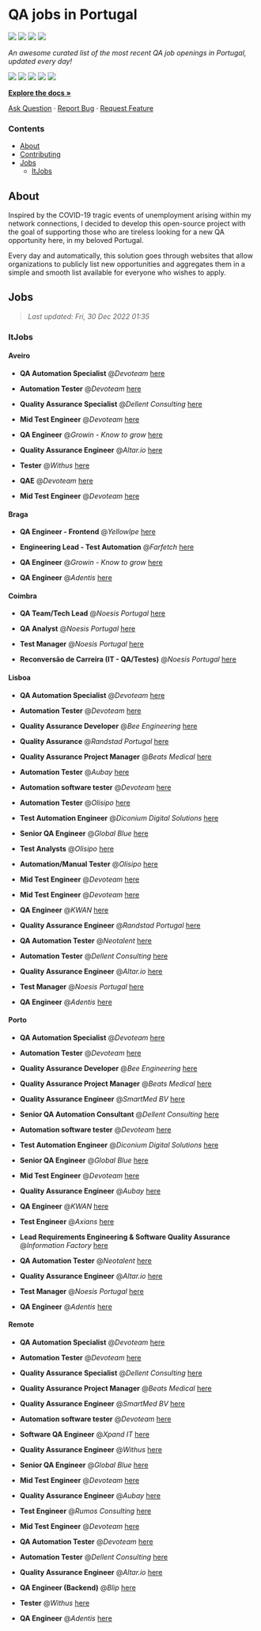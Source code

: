 QA jobs in Portugal
========================

![](https://img.shields.io/static/v1?label=%F0%9F%8C%9F&message=If%20Useful&color=BC4E99)
[![](https://img.shields.io/github/stars/sergiomartins8/qa-jobs-in-portugal)](https://github.com/sergiomartins8/qa-jobs-in-portugal/stargazers)
[![](https://img.shields.io/github/forks/sergiomartins8/qa-jobs-in-portugal)](https://github.com/sergiomartins8/qa-jobs-in-portugal/network/members)
[![](https://img.shields.io/badge/-sergiomartins8-blue?logo=Linkedin&logoColor=white)](https://www.linkedin.com/in/sergiomartins8/)

_An awesome curated list of the most recent QA job openings in Portugal, updated every day!_

[![](https://img.shields.io/github/v/release/sergiomartins8/qa-jobs-in-portugal)](https://github.com/sergiomartins8/qa-jobs-in-portugal/releases)
[![](https://github.com/sergiomartins8/qa-jobs-in-portugal/workflows/release/badge.svg)](https://github.com/sergiomartins8/qa-jobs-in-portugal/actions?query=workflow%3Arelease)
[![](https://img.shields.io/github/issues/sergiomartins8/qa-jobs-in-portugal)](https://github.com/sergiomartins8/qa-jobs-in-portugal/issues)
[![](https://img.shields.io/github/contributors/sergiomartins8/qa-jobs-in-portugal)](https://github.com/sergiomartins8/qa-jobs-in-portugal/graphs/contributors)
[![](https://img.shields.io/github/license/sergiomartins8/qa-jobs-in-portugal)](https://github.com/sergiomartins8/qa-jobs-in-portugal/blob/master/LICENSE)

**[Explore the docs »](https://github.com/sergiomartins8/qa-jobs-in-portugal/blob/master/docs/DOCUMENTATION.md)**

[Ask Question](https://github.com/sergiomartins8/qa-jobs-in-portugal/issues) 
·
[Report Bug](https://github.com/sergiomartins8/qa-jobs-in-portugal/issues)
·
[Request Feature](https://github.com/sergiomartins8/qa-jobs-in-portugal/issues)

### Contents
* [About](#about)
* [Contributing](https://github.com/sergiomartins8/qa-jobs-in-portugal/blob/master/docs/CONTRIBUTING.md)
* [Jobs](#jobs)
  * [ItJobs](#itjobs)

## About
Inspired by the COVID-19 tragic events of unemployment arising within my network connections, I decided to develop this open-source project with the goal of supporting those who are tireless looking for a new QA opportunity here, in my beloved Portugal.

Every day and automatically, this solution goes through websites that allow organizations to publicly list new opportunities and aggregates them in a simple and smooth list available for everyone who wishes to apply.

Jobs
---------

> _Last updated: Fri, 30 Dec 2022 01:35_

### ItJobs

#### Aveiro

- **QA Automation Specialist** @_Devoteam_ [here](https://www.itjobs.pt/oferta/450351/qa-automation-specialist)


- **Automation Tester** @_Devoteam_ [here](https://www.itjobs.pt/oferta/449857/automation-tester)


- **Quality Assurance Specialist** @_Dellent Consulting_ [here](https://www.itjobs.pt/oferta/450657/quality-assurance-specialist)


- **Mid Test Engineer** @_Devoteam_ [here](https://www.itjobs.pt/oferta/448956/mid-test-engineer)


- **QA Engineer** @_Growin - Know to grow_ [here](https://www.itjobs.pt/oferta/449140/qa-engineer)


- **Quality Assurance Engineer** @_Altar.io_ [here](https://www.itjobs.pt/oferta/450852/quality-assurance-engineer)


- **Tester** @_Withus_ [here](https://www.itjobs.pt/oferta/450369/tester)


- **QAE** @_Devoteam_ [here](https://www.itjobs.pt/oferta/449479/qae)


- **Mid Test Engineer** @_Devoteam_ [here](https://www.itjobs.pt/oferta/448635/mid-test-engineer)

#### Braga

- **QA Engineer - Frontend** @_YellowIpe_ [here](https://www.itjobs.pt/oferta/449994/qa-engineer-frontend)


- **Engineering Lead - Test Automation** @_Farfetch_ [here](https://www.itjobs.pt/oferta/449954/engineering-lead-test-automation)


- **QA Engineer** @_Growin - Know to grow_ [here](https://www.itjobs.pt/oferta/449140/qa-engineer)


- **QA Engineer** @_Adentis_ [here](https://www.itjobs.pt/oferta/450323/qa-engineer)

#### Coimbra

- **QA Team/Tech Lead** @_Noesis Portugal_ [here](https://www.itjobs.pt/oferta/449887/qa-team-tech-lead)


- **QA Analyst** @_Noesis Portugal_ [here](https://www.itjobs.pt/oferta/450398/qa-analyst)


- **Test Manager** @_Noesis Portugal_ [here](https://www.itjobs.pt/oferta/450397/test-manager)


- **Reconversão de Carreira (IT - QA/Testes)** @_Noesis Portugal_ [here](https://www.itjobs.pt/oferta/449888/reconversao-de-carreira-it-qa-testes)

#### Lisboa

- **QA Automation Specialist** @_Devoteam_ [here](https://www.itjobs.pt/oferta/450351/qa-automation-specialist)


- **Automation Tester** @_Devoteam_ [here](https://www.itjobs.pt/oferta/449857/automation-tester)


- **Quality Assurance Developer** @_Bee Engineering_ [here](https://www.itjobs.pt/oferta/449795/quality-assurance-developer)


- **Quality Assurance** @_Randstad Portugal_ [here](https://www.itjobs.pt/oferta/449394/quality-assurance)


- **Quality Assurance Project Manager** @_Beats Medical_ [here](https://www.itjobs.pt/oferta/449736/quality-assurance-project-manager)


- **Automation Tester** @_Aubay_ [here](https://www.itjobs.pt/oferta/449383/automation-tester)


- **Automation software tester** @_Devoteam_ [here](https://www.itjobs.pt/oferta/449637/automation-software-tester)


- **Automation Tester** @_Olisipo_ [here](https://www.itjobs.pt/oferta/450631/automation-tester)


- **Test Automation Engineer** @_Diconium Digital Solutions_ [here](https://www.itjobs.pt/oferta/450151/test-automation-engineer)


- **Senior QA Engineer** @_Global Blue_ [here](https://www.itjobs.pt/oferta/451203/senior-qa-engineer)


- **Test Analysts** @_Olisipo_ [here](https://www.itjobs.pt/oferta/450629/test-analysts)


- **Automation/Manual Tester** @_Olisipo_ [here](https://www.itjobs.pt/oferta/450630/automation-manual-tester)


- **Mid Test Engineer** @_Devoteam_ [here](https://www.itjobs.pt/oferta/448635/mid-test-engineer)


- **Mid Test Engineer** @_Devoteam_ [here](https://www.itjobs.pt/oferta/448956/mid-test-engineer)


- **QA Engineer** @_KWAN_ [here](https://www.itjobs.pt/oferta/450539/qa-engineer)


- **Quality Assurance Engineer** @_Randstad Portugal_ [here](https://www.itjobs.pt/oferta/451209/quality-assurance-engineer)


- **QA Automation Tester** @_Neotalent_ [here](https://www.itjobs.pt/oferta/450385/qa-automation-tester)


- **Automation Tester** @_Dellent Consulting_ [here](https://www.itjobs.pt/oferta/450660/automation-tester)


- **Quality Assurance Engineer** @_Altar.io_ [here](https://www.itjobs.pt/oferta/450852/quality-assurance-engineer)


- **Test Manager** @_Noesis Portugal_ [here](https://www.itjobs.pt/oferta/450397/test-manager)


- **QA Engineer** @_Adentis_ [here](https://www.itjobs.pt/oferta/450323/qa-engineer)

#### Porto

- **QA Automation Specialist** @_Devoteam_ [here](https://www.itjobs.pt/oferta/450351/qa-automation-specialist)


- **Automation Tester** @_Devoteam_ [here](https://www.itjobs.pt/oferta/449857/automation-tester)


- **Quality Assurance Developer** @_Bee Engineering_ [here](https://www.itjobs.pt/oferta/449795/quality-assurance-developer)


- **Quality Assurance Project Manager** @_Beats Medical_ [here](https://www.itjobs.pt/oferta/449736/quality-assurance-project-manager)


- **Quality Assurance Engineer** @_SmartMed BV_ [here](https://www.itjobs.pt/oferta/449343/quality-assurance-engineer)


- **Senior QA Automation Consultant** @_Dellent Consulting_ [here](https://www.itjobs.pt/oferta/451128/senior-qa-automation-consultant)


- **Automation software tester** @_Devoteam_ [here](https://www.itjobs.pt/oferta/449637/automation-software-tester)


- **Test Automation Engineer** @_Diconium Digital Solutions_ [here](https://www.itjobs.pt/oferta/450151/test-automation-engineer)


- **Senior QA Engineer** @_Global Blue_ [here](https://www.itjobs.pt/oferta/451203/senior-qa-engineer)


- **Mid Test Engineer** @_Devoteam_ [here](https://www.itjobs.pt/oferta/448635/mid-test-engineer)


- **Quality Assurance Engineer** @_Aubay_ [here](https://www.itjobs.pt/oferta/449696/quality-assurance-engineer)


- **QA Engineer** @_KWAN_ [here](https://www.itjobs.pt/oferta/450539/qa-engineer)


- **Test Engineer** @_Axians_ [here](https://www.itjobs.pt/oferta/449331/test-engineer)


- **Lead Requirements Engineering & Software Quality Assurance** @_Information Factory_ [here](https://www.itjobs.pt/oferta/449389/lead-requirements-engineering-software-quality-assurance)


- **QA Automation Tester** @_Neotalent_ [here](https://www.itjobs.pt/oferta/450385/qa-automation-tester)


- **Quality Assurance Engineer** @_Altar.io_ [here](https://www.itjobs.pt/oferta/450852/quality-assurance-engineer)


- **Test Manager** @_Noesis Portugal_ [here](https://www.itjobs.pt/oferta/450397/test-manager)


- **QA Engineer** @_Adentis_ [here](https://www.itjobs.pt/oferta/450323/qa-engineer)

#### Remote

- **QA Automation Specialist** @_Devoteam_ [here](https://www.itjobs.pt/oferta/450351/qa-automation-specialist)


- **Automation Tester** @_Devoteam_ [here](https://www.itjobs.pt/oferta/449857/automation-tester)


- **Quality Assurance Specialist** @_Dellent Consulting_ [here](https://www.itjobs.pt/oferta/450657/quality-assurance-specialist)


- **Quality Assurance Project Manager** @_Beats Medical_ [here](https://www.itjobs.pt/oferta/449736/quality-assurance-project-manager)


- **Quality Assurance Engineer** @_SmartMed BV_ [here](https://www.itjobs.pt/oferta/449343/quality-assurance-engineer)


- **Automation software tester** @_Devoteam_ [here](https://www.itjobs.pt/oferta/449637/automation-software-tester)


- **Software QA Engineer** @_Xpand IT_ [here](https://www.itjobs.pt/oferta/450518/software-qa-engineer)


- **Quality Assurance Engineer** @_Withus_ [here](https://www.itjobs.pt/oferta/450363/quality-assurance-engineer)


- **Senior QA Engineer** @_Global Blue_ [here](https://www.itjobs.pt/oferta/451203/senior-qa-engineer)


- **Mid Test Engineer** @_Devoteam_ [here](https://www.itjobs.pt/oferta/448635/mid-test-engineer)


- **Quality Assurance Engineer** @_Aubay_ [here](https://www.itjobs.pt/oferta/449696/quality-assurance-engineer)


- **Test Engineer** @_Rumos Consulting_ [here](https://www.itjobs.pt/oferta/450106/test-engineer)


- **Mid Test Engineer** @_Devoteam_ [here](https://www.itjobs.pt/oferta/448956/mid-test-engineer)


- **QA Automation Tester** @_Devoteam_ [here](https://www.itjobs.pt/oferta/450027/qa-automation-tester)


- **Automation Tester** @_Dellent Consulting_ [here](https://www.itjobs.pt/oferta/450660/automation-tester)


- **Quality Assurance Engineer** @_Altar.io_ [here](https://www.itjobs.pt/oferta/450852/quality-assurance-engineer)


- **QA Engineer (Backend)** @_Blip_ [here](https://www.itjobs.pt/oferta/450849/qa-engineer-backend)


- **Tester** @_Withus_ [here](https://www.itjobs.pt/oferta/450369/tester)


- **QA Engineer** @_Adentis_ [here](https://www.itjobs.pt/oferta/450323/qa-engineer)

